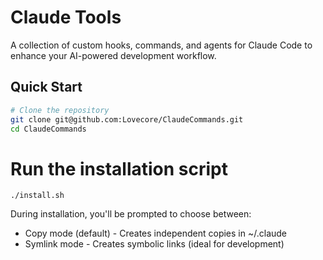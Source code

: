 # Claude Tools
A collection of custom hooks, commands, and agents for Claude Code to enhance your AI-powered development workflow.

## Quick Start
```bash
# Clone the repository
git clone git@github.com:Lovecore/ClaudeCommands.git
cd ClaudeCommands
```

# Run the installation script
`./install.sh`

During installation, you'll be prompted to choose between:

- Copy mode (default) - Creates independent copies in ~/.claude
- Symlink mode - Creates symbolic links (ideal for development)